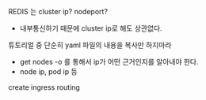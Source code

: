 REDIS 는 cluster ip? nodeport?

- 내부통신하기 때문에 cluster ip로 해도 상관없다.



튜토리얼 중 단순히 yaml 파일의 내용을 복사만 하지마라

- get nodes -o 를 통해서 ip가 어떤 근거인지를 알아내야 한다.
- node ip, pod ip 등







create ingress routing